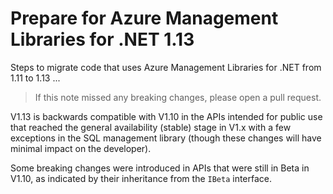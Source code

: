 # Prepare for Azure Management Libraries for .NET 1.13 #

Steps to migrate code that uses Azure Management Libraries for .NET from 1.11 to 1.13 ...

> If this note missed any breaking changes, please open a pull request.


V1.13 is backwards compatible with V1.10 in the APIs intended for public use that reached the general availability (stable) stage in V1.x with a few exceptions in the SQL management library (though these changes will have minimal impact on the developer). 

Some breaking changes were introduced in APIs that were still in Beta in V1.10, as indicated by their inheritance from the `IBeta` interface.
